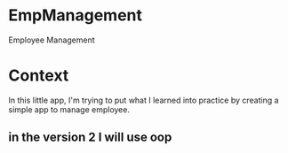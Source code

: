 # EmpManagement
Employee Management

# Context
In this little app, I'm trying to put what I learned into practice 
by creating a simple app to manage employee.

## in the version 2 I will use oop
